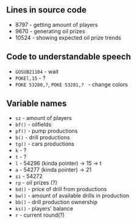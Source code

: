 ## Lines in source code
- 8797 - getting amount of players
- 9670 - generating oil prizes
- 10524 - showing expected oil prize trends

## Code to understandable speech
- `GOSUB21104` - wait
- `POKEl,15` - ?
- `POKE 53280,?`, `POKE 53281,? ` - change colors

## Variable names
- `sz` - amount of players
- `bf()` - oilfields
- `pf()` - pump productions
- `b()` - drill productions
- `tg()` - cars productions
- `k` - ?
- `t` - ?
- `l` - 54296 (kinda pointer) -> 15
                              -> t
- `a` - 54277 (kinda pointer) -> 21
- `si` - 54272
- `rp` - oil prizes (?)
- `bd()` - price of drill from productions
- `bw()` - amount of available drills in production
- `bb()` - drill production ownership
- `ks()` - players' balance
- `r` - current round(?)